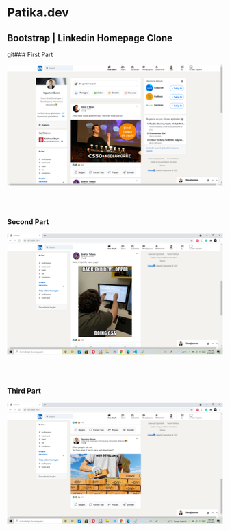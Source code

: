 # Patika.dev
## Bootstrap | Linkedin Homepage Clone


git### First Part

<img src="img/linkedin-1.png">

<br><br>


### Second Part

<img src="img/linkedin-2.png">

<br><br>

### Third Part

<img src="img/linkedin-3.png">